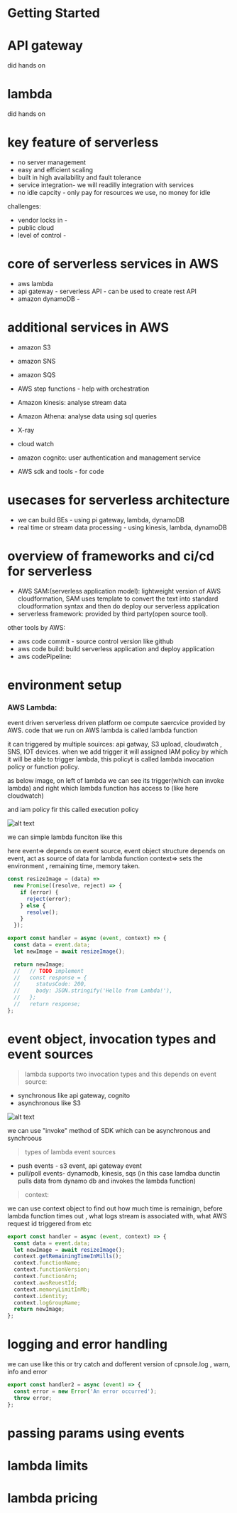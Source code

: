# Getting Started

# API gateway

did hands on

# lambda

did hands on

# key feature of serverless

- no server management
- easy and efficient scaling
- built in high availability and fault tolerance
- service integration- we will readilly integration with services
- no idle capcity - only pay for resources we use, no money for idle

challenges:

- vendor locks in -
- public cloud
- level of control -

# core of serverless services in AWS

- aws lambda
- api gateway - serverless API - can be used to create rest API
- amazon dynamoDB -

# additional services in AWS

- amazon S3
- amazon SNS
- amazon SQS
- AWS step functions - help with orchestration
- Amazon kinesis: analyse stream data
- Amazon Athena: analyse data using sql queries
- X-ray
- cloud watch
- amazon cognito: user authentication and management service

- AWS sdk and tools - for code

# usecases for serverless architecture

- we can build BEs - using pi gateway, lambda, dynamoDB
- real time or stream data processing - using kinesis, lambda, dynamoDB

# overview of frameworks and ci/cd for serverless

- AWS SAM:(serverless application model): lightweight version of AWS cloudformation, SAM uses template to convert the text into standard cloudformation syntax and then do deploy our
  serverless application
- serverless framework: provided by third party(open source tool).

other tools by AWS:

- aws code commit - source control version like github
- aws code build: build serverless application and deploy application
- aws codePipeline:

# environment setup

### AWS Lambda:

event driven serverless driven platform oe compute saercvice provided by AWS. code that we run on AWS lambda is called lambda function

it can triggered by multiple souirces: api gatway, S3 upload, cloudwatch , SNS, IOT devices. when we add trigger it will assigned IAM policy by which it will be able to trigger lambda, this policyt is called lambda invocation policy or function policy.

as below image, on left of lambda we can see its trigger(which can invoke lambda) and right which lambda function has access to (like here cloudwatch)

and iam policy fir this called execution policy

![alt text](image.png)

we can simple lambda funciton like this

here event=> depends on event source, event object structure depends on event, act as source of data for lambda function
context=> sets the environment , remaining time, memory taken.

```js
const resizeImage = (data) =>
  new Promise((resolve, reject) => {
    if (error) {
      reject(error);
    } else {
      resolve();
    }
  });

export const handler = async (event, context) => {
  const data = event.data;
  let newImage = await resizeImage();

  return newImage;
  //   // TODO implement
  //   const response = {
  //     statusCode: 200,
  //     body: JSON.stringify('Hello from Lambda!'),
  //   };
  //   return response;
};
```

# event object, invocation types and event sources

> lambda supports two invocation types and this depends on event source:

- synchronous like api gateway, cognito
- asynchronous like S3

![alt text](image-1.png)

we can use "invoke" method of SDK which can be asynchronous and synchroous

> types of lambda event sources

- push events - s3 event, api gateway event
- pull/poll events- dynamodb, kinesis, sqs (in this case lamdba dunctin pulls data from dynamo db and invokes the lambda function)

> context:

we can use context object to find out how much time is remainign, before lambda function times out , what logs stream is associated with, what AWS request id triggered from etc

```js
export const handler = async (event, context) => {
  const data = event.data;
  let newImage = await resizeImage();
  context.getRemainingTimeInMills();
  context.functionName;
  context.functionVersion;
  context.functionArn;
  context.awsReuestId;
  context.memoryLimitInMb;
  context.identity;
  context.logGroupName;
  return newImage;
};
```

# logging and error handling

we can use like this or try catch and dofferent version of cpnsole.log , warn, info and error

```js
export const handler2 = async (event) => {
  const error = new Error('An error occurred');
  throw error;
};
```

# passing params using events

# lambda limits

# lambda pricing
